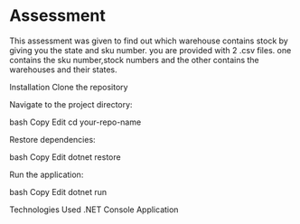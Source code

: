 # Assessment

This assessment was given to find out which warehouse contains stock by giving you the state and sku number. 
you are provided with 2 .csv files. one contains the sku number,stock numbers and 
the other contains the warehouses and their states. 

Installation
Clone the repository

Navigate to the project directory:

bash
Copy
Edit
cd your-repo-name

Restore dependencies:

bash
Copy
Edit
dotnet restore


Run the application:

bash
Copy
Edit
dotnet run




Technologies Used
.NET Console Application



